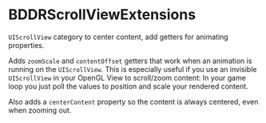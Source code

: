 BDDRScrollViewExtensions
=========================================

`UIScrollView` category to center content, add getters for animating properties.

Adds `zoomScale` and `contentOffset` getters that work when an animation is running on the `UIScrollView`.
This is especially useful if you use an invisible `UIScrollView` in your OpenGL View to scroll/zoom content: In your game loop you just poll the values to position and scale your rendered content.

Also adds a `centerContent` property so the content is always centered, even when zooming out.
